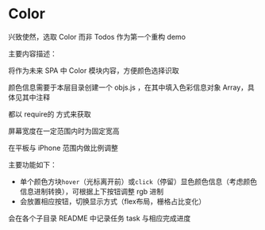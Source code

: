 # Color
<p>兴致使然，选取 Color 而非 Todos 作为第一个重构 demo</p>
<p>主要内容描述：</p>
<p>将作为未来 SPA 中 Color 模块内容，方便颜色选择识取</p>
<p>颜色信息需要于本层目录创建一个 objs.js ，在其中填入色彩信息对象 Array，具体见其中注释</p>
<p>都以 require的 方式来获取</p>
<p>屏幕宽度在一定范围内时为固定宽高</p>
<p>在平板与 iPhone 范围内做比例调整</p>

主要功能如下：
* 单个颜色方块<code>hover</code>（光标离开前）或<code>click</code>（停留）显色颜色信息（考虑颜色信息进制转换），可根据上下按钮调整 rgb 进制
* 会放置相应按钮，切换显示方式（flex布局，栅格占比变化）

<p>会在各个子目录 README 中记录任务 task 与相应完成进度</p>